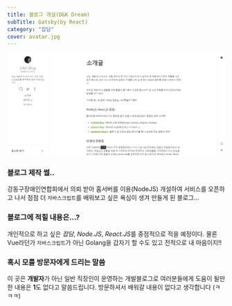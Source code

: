 ```yaml
---
title: 블로그 개설(D&K Dream)
subTitle: Gatsby(by React)
category: "잡담"
cover: avatar.jpg
---
```


![cover](./1.png)

### 블로그 제작 썰..

강동구장애인연합회에서 의뢰 받아 홈서버를 이용(NodeJS) 개설하여 서비스를 오픈하고 나서
점점 더 `자바스크립트`를 배워보고 싶은 욕심이 생겨 만들게 된 블로그...

### 블로그에 적힐 내용은...?

개인적으로 하고 싶은 *잡담*, *Node.JS*, *React.JS*를 중점적으로 적을 예정이다. 물론 Vue라던가
`자바스크립트`가 아닌 Golang을 갑자기 할 수도 있고 전적으로 내 마음이지!!

### 혹시 모를 방문자에게 드리는 말씀

이 곳은 **개발자**가 아닌 일반 직장인이 운영하는 개발블로그로 여러분들에게 도움이 될만한 내용은
**1**도 없다고 말씀드립니다. 방문하셔서 배워갈 내용이 없다고 생각합니다 (ㅋㅋㅋ)